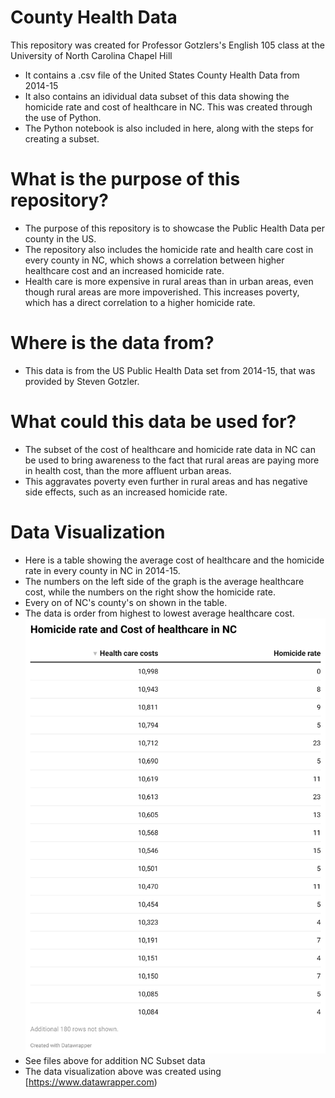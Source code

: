 # County Health Data
This repository was created for Professor Gotzlers's English 105 class at the University of North Carolina Chapel Hill
- It contains a .csv file of the United States County Health Data from 2014-15
- It also contains an idividual data subset of this data showing the homicide rate and cost of healthcare in NC. This was created through the use of Python.
- The Python notebook is also included in here, along with the steps for creating a subset.
# What is the purpose of this repository?
- The purpose of this repository is to showcase the Public Health Data per county in the US.
- The repository also includes the homicide rate and health care cost in every county in NC, which shows a correlation between higher healthcare cost and an increased homicide rate.
- Health care is more expensive in rural areas than in urban areas, even though rural areas are more impoverished. This increases poverty, which has a direct correlation to a higher homicide rate.
# Where is the data from?
- This data is from the US Public Health Data set from 2014-15, that was provided by Steven Gotzler.
# What could this data be used for?
- The subset of the cost of healthcare and homicide rate data in NC can be used to bring awareness to the fact that rural areas are paying more in health cost, than the more affluent urban areas.
- This aggravates poverty even further in rural areas and has negative side effects, such as an increased homicide rate.
# Data Visualization
- Here is a table showing the average cost of healthcare and the homicide rate in every county in NC in 2014-15.
- The numbers on the left side of the graph is the average healthcare cost, while the numbers on the right show the homicide rate.
- Every on of NC's county's on shown in the table.
- The data is order from highest to lowest average healthcare cost.
![alt-text](ckcMC-homicide-rate-and-cost-of-healthcare-in-nc.png)
- See files above for addition NC Subset data
- The data visualization above was created using [https://www.datawrapper.com)
